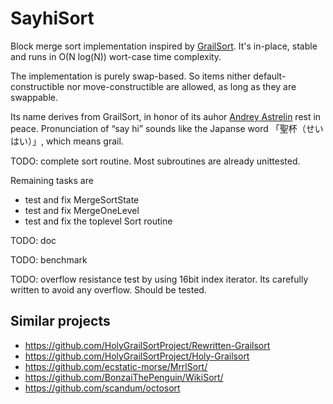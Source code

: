 # SayhiSort

Block merge sort implementation inspired by [GrailSort](https://github.com/Mrrl/GrailSort). It's in-place, stable and runs in O(N log(N)) wort-case time complexity.

The implementation is purely swap-based. So items nither default-constructible nor move-constructible are allowed, as long as they are swappable.

Its name derives from GrailSort, in honor of its auhor [Andrey Astrelin](https://superliminal.com/andrey/biography.html) rest in peace. Pronunciation of “say hi” sounds like the Japanse word 「聖杯（せいはい）」, which means grail.

TODO: complete sort routine. Most subroutines are already unittested.

Remaining tasks are

* test and fix MergeSortState
* test and fix MergeOneLevel
* test and fix the toplevel Sort routine

TODO: doc

TODO: benchmark

TODO: overflow resistance test by using 16bit index iterator. Its carefully written to avoid any overflow. Should be tested.

## Similar projects

* https://github.com/HolyGrailSortProject/Rewritten-Grailsort
* https://github.com/HolyGrailSortProject/Holy-Grailsort
* https://github.com/ecstatic-morse/MrrlSort/
* https://github.com/BonzaiThePenguin/WikiSort/
* https://github.com/scandum/octosort
